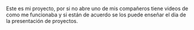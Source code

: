 Este es mi proyecto, por si no abre uno de mis compañeros tiene videos de como me funcionaba y si están de acuerdo se los puede enseñar el dia de la presentación de proyectos.
